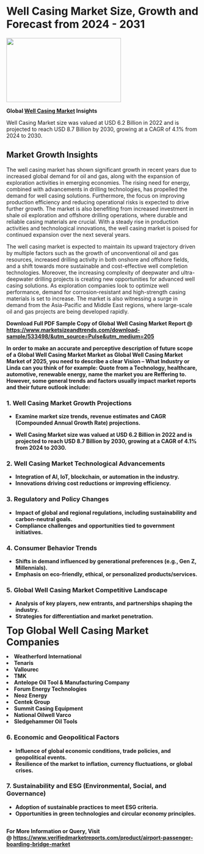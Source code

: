 <H1>Well Casing Market Size, Growth and Forecast from 2024 - 2031</H1><img class="aligncenter size-medium wp-image-584254" src="https://thirdeyenews.in/wp-content/uploads/2024/09/Global-Market-Research-300x168.jpeg" alt="" width="300" height="168" /><p><strong>Global&nbsp;<a href="https://www.marketsizeandtrends.com/download-sample/533498/&amp;utm_source=Pulse&amp;utm_medium=205">Well Casing Market</a> Insights</strong></p><p>Well Casing Market size was valued at USD 6.2 Billion in 2022 and is projected to reach USD 8.7 Billion by 2030, growing at a CAGR of 4.1% from 2024 to 2030.</p><p><h2>Market Growth Insights</h2> <p>The well casing market has shown significant growth in recent years due to increased global demand for oil and gas, along with the expansion of exploration activities in emerging economies. The rising need for energy, combined with advancements in drilling technologies, has propelled the demand for well casing solutions. Furthermore, the focus on improving production efficiency and reducing operational risks is expected to drive further growth. The market is also benefiting from increased investment in shale oil exploration and offshore drilling operations, where durable and reliable casing materials are crucial. With a steady rise in production activities and technological innovations, the well casing market is poised for continued expansion over the next several years.</p> <p><strong></strong></p> <p>The well casing market is expected to maintain its upward trajectory driven by multiple factors such as the growth of unconventional oil and gas resources, increased drilling activity in both onshore and offshore fields, and a shift towards more sustainable and cost-effective well completion technologies. Moreover, the increasing complexity of deepwater and ultra-deepwater drilling projects is creating new opportunities for advanced well casing solutions. As exploration companies look to optimize well performance, demand for corrosion-resistant and high-strength casing materials is set to increase. The market is also witnessing a surge in demand from the Asia-Pacific and Middle East regions, where large-scale oil and gas projects are being developed rapidly.</p> <p><strong></p><p><span class=""><strong>Download Full PDF Sample Copy of Global Well Casing Market Report</strong> @ <a href="https://www.marketsizeandtrends.com/download-sample/533498/&amp;utm_source=Pulse&amp;utm_medium=205" target="_blank">https://www.marketsizeandtrends.com/download-sample/533498/&amp;utm_source=Pulse&amp;utm_medium=205</a></span></p><p>In order to make an accurate and perceptive description of future scope of a Global&nbsp;Well Casing Market Market as Global&nbsp;Well Casing Market Market of 2025, you need to describe a clear Vision &ndash; What Industry or Linda can you think of for example: Quote from a Technology, healthcare, automotive, renewable energy, name the market you are Reffering to. However, some general trends and factors usually impact market reports and their future outlook include:</p><h3>1.&nbsp;<strong>Well Casing Market Growth Projections</strong></h3><ul><li>Examine market size trends, revenue estimates and CAGR (Compounded Annual Growth Rate) projections.</li><li><p>Well Casing Market size was valued at USD 6.2 Billion in 2022 and is projected to reach USD 8.7 Billion by 2030, growing at a CAGR of 4.1% from 2024 to 2030.</p></li></ul><h3>2.&nbsp;<strong>Well Casing Market Technological Advancements</strong></h3><ul><li>Integration of AI, IoT, blockchain, or automation in the industry.</li><li>Innovations driving cost reductions or improving efficiency.</li></ul><h3>3.&nbsp;<strong>Regulatory and Policy Changes</strong></h3><ul><li>Impact of global and regional regulations, including sustainability and carbon-neutral goals.</li><li>Compliance challenges and opportunities tied to government initiatives.</li></ul><h3>4.&nbsp;<strong>Consumer Behavior Trends</strong></h3><ul><li>Shifts in demand influenced by generational preferences (e.g., Gen Z, Millennials).</li><li>Emphasis on eco-friendly, ethical, or personalized products/services.</li></ul><h3>5.&nbsp;<strong>Global Well Casing Market Competitive Landscape</strong></h3><ul><li>Analysis of key players, new entrants, and partnerships shaping the industry.</li><li>Strategies for differentiation and market penetration.</li></ul><p data-pm-slice="1 1 []"><span style="color: inherit; font-family: inherit; font-size: 25px;">Top Global Well Casing Market Companies</span></p><div class="" data-test-id=""><p><li>Weatherford International</li><li> Tenaris</li><li> Vallourec</li><li> TMK</li><li> Antelope Oil Tool & Manufacturing Company</li><li> Forum Energy Technologies</li><li> Neoz Energy</li><li> Centek Group</li><li> Summit Casing Equipment</li><li> National Oilwell Varco</li><li> Sledgehammer Oil Tools</li></p></div><h3>6.&nbsp;<strong>Economic and Geopolitical Factors</strong></h3><ul><li>Influence of global economic conditions, trade policies, and geopolitical events.</li><li>Resilience of the market to inflation, currency fluctuations, or global crises.</li></ul><h3>7.&nbsp;<strong>Sustainability and ESG (Environmental, Social, and Governance)</strong></h3><ul><li>Adoption of sustainable practices to meet ESG criteria.</li><li>Opportunities in green technologies and circular economy principles.</li></ul><h2><strong style="font-size: 14px;">For More Information or Query, Visit @&nbsp;</strong><a style="background-color: #ffffff; font-size: 14px;" href="https://www.marketsizeandtrends.com/report/well-casing-market/" target="_blank">https://www.verifiedmarketreports.com/product/airport-passenger-boarding-bridge-market</a></h2>
